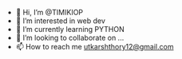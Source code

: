 - 👋 Hi, I’m @TIMIKIOP
- 👀 I’m interested in web dev
- 🌱 I’m currently learning PYTHON
- 💞️ I’m looking to collaborate on ...
- 📫 How to reach me utkarshthory12@gmail.com

<!---
TIMIKIOP/TIMIKIOP is a ✨ special ✨ repository because its `README.md` (this file) appears on your GitHub profile.
You can click the Preview link to take a look at your changes.
--->
